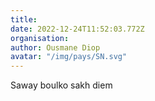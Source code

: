 ```yaml
---
title: 
date: 2022-12-24T11:52:03.772Z
organisation: 
author: Ousmane Diop
avatar: "/img/pays/SN.svg"
---
```


Saway boulko sakh diem 